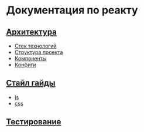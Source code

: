 Документация по реакту
======================

## [Архитектура](architecture/README.md)

* [Стек технологий](architecture/stack/README.md)
* [Структура проекта](architecture/project-structure/README.md)
* [Компоненты](architecture/components/README.md)
* [Конфиги](architecture/configs/README.md)

## [Стайл гайды](style-guides/README.md)

* [js](style-guides/js/README.md)
* [css](style-guides/css/README.md)

## [Тестирование](tests/README.md)
